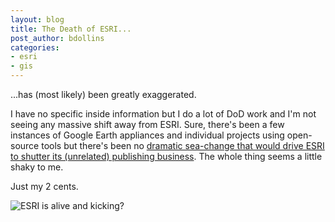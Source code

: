 ```yaml
---
layout: blog
title: The Death of ESRI...
post_author: bdollins
categories:
- esri
- gis
---
```


...has (most likely) been greatly exaggerated.

I have no specific inside information but I do a lot of DoD work and I'm not seeing any massive shift away from ESRI. Sure, there's been a few instances of Google Earth appliances and individual projects using open-source tools but there's been no <a href="http://ubikcan.wordpress.com/2007/09/12/esri-cancels-its-books-loss-of-military-contracts-to-blaim/">dramatic sea-change that would drive ESRI to shutter its (unrelated) publishing business</a>. The whole thing seems a little shaky to me.

Just my 2 cents.

<img alt="ESRI is alive and kicking?" src="http://geobabble.files.wordpress.com/2007/09/simple_minds.jpg" />